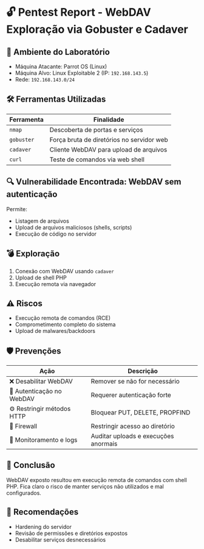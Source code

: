 # 🔓 Pentest Report - WebDAV Exploração via Gobuster e Cadaver

## 🧪 Ambiente do Laboratório
- Máquina Atacante: Parrot OS (Linux)
- Máquina Alvo: Linux Exploitable 2 (IP: `192.168.143.5`)
- Rede: `192.168.143.0/24`

## 🛠️ Ferramentas Utilizadas
| Ferramenta   | Finalidade                                |
|--------------|--------------------------------------------|
| `nmap`       | Descoberta de portas e serviços            |
| `gobuster`   | Força bruta de diretórios no servidor web  |
| `cadaver`    | Cliente WebDAV para upload de arquivos     |
| `curl`       | Teste de comandos via web shell            |

## 🔍 Vulnerabilidade Encontrada: WebDAV sem autenticação
Permite:
- Listagem de arquivos
- Upload de arquivos maliciosos (shells, scripts)
- Execução de código no servidor

## 💣 Exploração
1. Conexão com WebDAV usando `cadaver`
2. Upload de shell PHP
3. Execução remota via navegador

## ⚠️ Riscos
- Execução remota de comandos (RCE)
- Comprometimento completo do sistema
- Upload de malwares/backdoors

## 🛡️ Prevenções
| Ação                         | Descrição                                              |
|------------------------------|----------------------------------------------------------|
| ❌ Desabilitar WebDAV        | Remover se não for necessário                          |
| 🔐 Autenticação no WebDAV    | Requerer autenticação forte                            |
| ⚙️ Restringir métodos HTTP   | Bloquear PUT, DELETE, PROPFIND                         |
| 🧱 Firewall                  | Restringir acesso ao diretório                         |
| 📜 Monitoramento e logs      | Auditar uploads e execuções anormais                  |

## 📝 Conclusão
WebDAV exposto resultou em execução remota de comandos com shell PHP. Fica claro o risco de manter serviços não utilizados e mal configurados.

## 🧠 Recomendações
- Hardening do servidor
- Revisão de permissões e diretórios expostos
- Desabilitar serviços desnecessários
